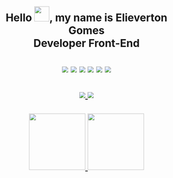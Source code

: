 <h1 align="center">
Hello <img width="40px" src="https://raw.githubusercontent.com/MartinHeinz/MartinHeinz/master/wave.gif"/>, my name is Elieverton Gomes<br>Developer Front-End
<br/><br/>
<div align="center">
<img src="https://elievertongomes.site/images/html5-1.png"/>
<img src="https://elievertongomes.site/images/css3-1.png"/>
<img src="https://elievertongomes.site/images/js5-1.png"/>
<img src="https://elievertongomes.site/images/react-1.png"/>
<img src="https://elievertongomes.site/images/jquery-1.png"/>
<img src="https://elievertongomes.site/images/boostrap-1.png"/>
<br/><br/>
</div
<div align="center">
<a href="https://www.linkedin.com/in/elieverton-gomes-320b2223a/">
<img   src="https://camo.githubusercontent.com/c00f87aeebbec37f3ee0857cc4c20b21fefde8a96caf4744383ebfe44a47fe3f/68747470733a2f2f696d672e736869656c64732e696f2f62616467652f2d4c696e6b6564496e2d2532333030373742353f7374796c653d666f722d7468652d6261646765266c6f676f3d6c696e6b6564696e266c6f676f436f6c6f723d7768697465"/>
</a>
<a href="mailto:elievertongomesff@gmail.com">
<img   src="https://camo.githubusercontent.com/927d6b3961fa048ff7303daf291cb5869dfa25018997cf8c1373c2f6a85b1458/68747470733a2f2f696d672e736869656c64732e696f2f62616467652f2d476d61696c2d2532333333333f7374796c653d666f722d7468652d6261646765266c6f676f3d676d61696c266c6f676f436f6c6f723d7768697465"/>
<br/><br/>
</a>
</div>
<div align="center">
<a href="https://github.com/Elieverton6">
<img height="150em" src="https://github-readme-stats.vercel.app/api?username=Elieverton6&count_private=true&include_all_commits=true&show_icons=true&theme=dracula&hide_border=false&show_owner=true"/>
<img height="150em" src="https://github-readme-stats.vercel.app/api/top-langs/?username=Elieverton6&theme=dracula&hide_border=false&&layout=compact"/>
</a>
</div>
</h1>
